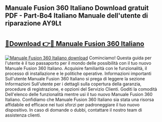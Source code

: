 ## Manuale Fusion 360 Italiano Download gratuit PDF - Part-Bo4 Italiano Manuale dell'utente di riparazione AY9Lt

# <h2><a href="http://df9cqxv.blite.top/?on=Manuale+Fusion+360+Italiano">🔗Download 👉🔴 Manuale Fusion 360 Italiano</a></h2>

[![Manuale Fusion 360 Italiano download](https://i.imgur.com/lujVjoI.png)](http://df9cqxv.blite.top/?on=Manuale+Fusion+360+Italiano)
Cominciamo! Questa guida per l'utente è il tuo passaporto per il mondo delle possibilità con il tuo nuovo Manuale Fusion 360 Italiano. Acquisire familiarità con le funzionalità, il processo di installazione e le politiche operative. Informazioni importanti Sull'utente Manuale Fusion 360 Italiano si prega di leggere la sezione Informazioni Sull'utente per i dettagli sulla copertura della garanzia, procedure di registrazione, e opzioni del Servizio Clienti. Goditi la comodità Dell'elenco delle funzionalità mentre usi il tuo nuovo Manuale Fusion 360 Italiano. Confidiamo che Manuale Fusion 360 Italiano sia stata una risorsa affidabile ed efficace nei tuoi sforzi per padroneggiare il tuo nuovo dispositivo. In caso di domande o dubbi, contattare il nostro team di assistenza clienti.
